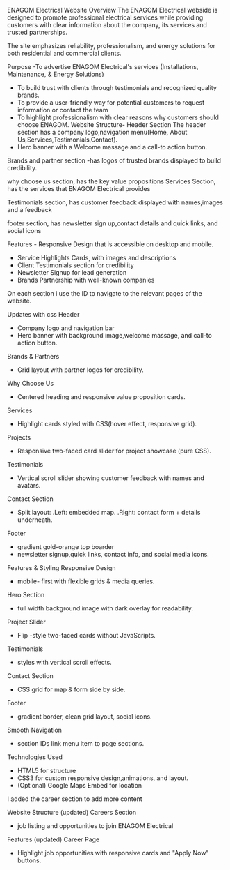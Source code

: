 ENAGOM Electrical Website Overview
The ENAGOM Electrical webside is designed to promote professional electrical services while providing customers with clear information about the company, its services and trusted partnerships.

The site emphasizes reliability, professionalism, and energy solutions for both residential and commercial clients.

Purpose -To advertise ENAGOM Electrical's services (Installations, Maintenance, & Energy Solutions)
- To build trust with clients through testimonials and recognized quality brands.
- To provide a user-friendly way for potential customers to request information or contact the team
- To highlight professionalism with clear reasons why customers should choose ENAGOM.
Website Structure- Header Section
The header section has a company logo,navigation menu(Home, About Us,Services,Testimonials,Contact).
- Hero banner with a Welcome massage and a call-to action button.

Brands and partner section -has logos of trusted brands displayed to build credibility.

why choose us section, has the key value propositions
Services Section, has the services that ENAGOM Electrical provides

Testimonials section, has customer feedback displayed with names,images and a feedback

footer section, has newsletter sign up,contact details and quick links, and social icons

Features - Responsive Design that is accessible on desktop and mobile.
- Service Highlights Cards, with images and descriptions
- Client Testimonials section for credibility
- Newsletter Signup for lead generation
- Brands Partnership with well-known companies

On each section i use the ID to navigate to the relevant pages of the website.

Updates with css
Header 
- Company logo and navigation bar
- Hero banner with background image,welcome massage, and call-to action button.

Brands & Partners
- Grid layout with partner logos for credibility.

Why Choose Us
- Centered heading and responsive value proposition cards.

Services
- Highlight cards styled with CSS(hover effect, responsive grid).

Projects 
- Responsive two-faced card slider for project showcase (pure CSS).

Testimonials
- Vertical scroll slider showing customer feedback with names and avatars.

Contact Section
- Split layout: 
    .Left: embedded map.
    .Right: contact form + details underneath.

Footer
- gradient gold-orange top boarder
- newsletter signup,quick links, contact info, and social media icons.

Features & Styling
Responsive Design
- mobile- first with flexible grids & media queries.

Hero Section
- full width background image with dark overlay for readability.

Project Slider
- Flip -style two-faced cards without JavaScripts.

Testimonials
- styles with vertical scroll effects.

Contact Section
- CSS grid for map & form side by side.

Footer
- gradient border, clean grid layout, social icons.

Smooth Navigation 
- section IDs link menu item to page sections.

Technologies Used
- HTML5 for structure
- CSS3 for custom responsive design,animations, and layout.
- (Optional) Google Maps Embed for location

I added  the career section to add more content

Website Structure (updated)
Careers Section 
- job listing and opportunities to join ENAGOM Electrical

Features (updated)
Career Page
- Highlight job opportunities with responsive cards and "Apply Now" buttons.




